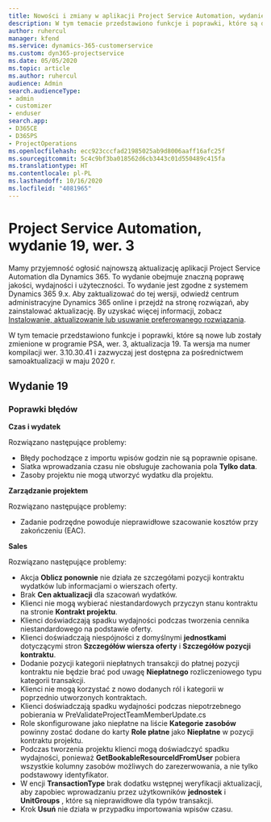 ```yaml
---
title: Nowości i zmiany w aplikacji Project Service Automation, wydanie 19, wer. 3
description: W tym temacie przedstawiono funkcje i poprawki, które są dostępne w programie Project Service Automation, aktualizacja 19, wer. 3.
author: ruhercul
manager: kfend
ms.service: dynamics-365-customerservice
ms.custom: dyn365-projectservice
ms.date: 05/05/2020
ms.topic: article
ms.author: ruhercul
audience: Admin
search.audienceType:
- admin
- customizer
- enduser
search.app:
- D365CE
- D365PS
- ProjectOperations
ms.openlocfilehash: ecc923cccfad21985025ab9d8006aaff16afc25f
ms.sourcegitcommit: 5c4c9bf3ba018562d6cb3443c01d550489c415fa
ms.translationtype: HT
ms.contentlocale: pl-PL
ms.lasthandoff: 10/16/2020
ms.locfileid: "4081965"
---
```

# <a name="project-service-automation-update-release-19-v3"></a>Project Service Automation, wydanie 19, wer. 3

Mamy przyjemność ogłosić najnowszą aktualizację aplikacji Project Service Automation dla Dynamics 365. To wydanie obejmuje znaczną poprawę jakości, wydajności i użyteczności. To wydanie jest zgodne z systemem Dynamics 365 9.x. Aby zaktualizować do tej wersji, odwiedź centrum administracyjne Dynamics 365 online i przejdź na stronę rozwiązań, aby zainstalować aktualizację. By uzyskać więcej informacji, zobacz [Instalowanie, aktualizowanie lub usuwanie preferowanego rozwiązania](https://docs.microsoft.com/power-platform/admin/install-remove-preferred-solution).

W tym temacie przedstawiono funkcje i poprawki, które są nowe lub zostały zmienione w programie PSA, wer. 3, aktualizacja 19. Ta wersja ma numer kompilacji wer. 3.10.30.41 i zazwyczaj jest dostępna za pośrednictwem samoaktualizacji w maju 2020 r.

## <a name="update-release-19"></a>Wydanie 19

### <a name="bug-fixes"></a>Poprawki błędów

**Czas i wydatek**

Rozwiązano następujące problemy: 

- Błędy pochodzące z importu wpisów godzin nie są poprawnie opisane.
- Siatka wprowadzania czasu nie obsługuje zachowania pola **Tylko data**.
- Zasoby projektu nie mogą utworzyć wydatku dla projektu.

**Zarządzanie projektem**

Rozwiązano następujące problemy: 

-  Zadanie podrzędne powoduje nieprawidłowe szacowanie kosztów przy zakończeniu (EAC).

**Sales**

Rozwiązano następujące problemy: 

- Akcja **Oblicz ponownie** nie działa ze szczegółami pozycji kontraktu wydatków lub informacjami o wierszach oferty.
- Brak **Cen aktualizacji** dla szacowań wydatków.
-  Klienci nie mogą wybierać niestandardowych przyczyn stanu kontraktu na stronie **Kontrakt projektu**.
- Klienci doświadczają spadku wydajności podczas tworzenia cennika niestandardowego na podstawie oferty.
- Klienci doświadczają niespójności z domyślnymi **jednostkami** dotyczącymi stron **Szczegółów wiersza oferty** i **Szczegółów pozycji kontraktu**.
- Dodanie pozycji kategorii niepłatnych transakcji do płatnej pozycji kontraktu nie będzie brać pod uwagę **Niepłatnego** rozliczeniowego typu kategorii transakcji.
- Klienci nie mogą korzystać z nowo dodanych ról i kategorii w poprzednio utworzonych kontraktach.
- Klienci doświadczają spadku wydajności podczas niepotrzebnego pobierania w PreValidateProjectTeamMemberUpdate.cs
- Role skonfigurowane jako niepłatne na liście **Kategorie zasobów** powinny zostać dodane do karty **Role płatne** jako **Niepłatne** w pozycji kontraktu projektu.
- Podczas tworzenia projektu klienci mogą doświadczyć spadku wydajności, ponieważ **GetBookableResourceIdFromUser** pobiera wszystkie kolumny zasobów możliwych do zarezerwowania, a nie tylko podstawowy identyfikator.
- W encji **TransactionType** brak dodatku wstępnej weryfikacji aktualizacji, aby zapobiec wprowadzaniu przez użytkowników **jednostek** i **UnitGroups** , które są nieprawidłowe dla typów transakcji.
- Krok **Usuń** nie działa w przypadku importowania wpisów czasu.
